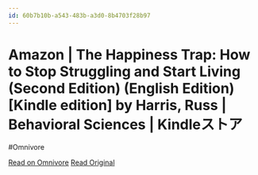 ```yaml
---
id: 60b7b10b-a543-483b-a3d0-8b4703f28b97
---
```


# Amazon | The Happiness Trap: How to Stop Struggling and Start Living (Second Edition) (English Edition) [Kindle edition] by Harris, Russ | Behavioral Sciences | Kindleストア
#Omnivore

[Read on Omnivore](https://omnivore.app/me/amazon-the-happiness-trap-how-to-stop-struggling-and-start-livin-190bacbef2a)
[Read Original](https://www.amazon.co.jp/Happiness-Trap-Struggling-Living-English-ebook-dp-B09XQBVS6B/dp/B09XQBVS6B/ref=dp_ob_title_def)

